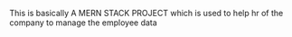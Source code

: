 This is basically A MERN STACK PROJECT which is used to help hr of the company to manage the employee data
